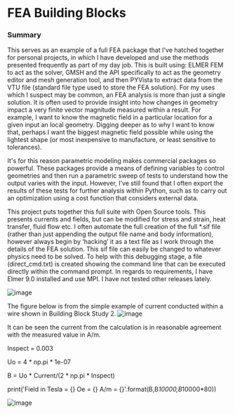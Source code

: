# FEA Building Blocks
 
### Summary
This serves as an example of a full FEA package that I've hatched together for personal projects, in which I have developed and use the methods presented frequently as part of my day job. This is built using: ELMER FEM to act as the solver, GMSH and the API specifically to act as the geometry editor and mesh generation tool, and then PYVista to extract data from the VTU file (standard file type used to store the FEA solution). For my uses which I suspect may be common, an FEA analysis is more than just a single solution. It is often used to provide insight into how changes in geometry impact a very finite vector magnitude measured within a result. For example, I want to know the magnetic field in a particular location for a given input an local geometry. Digging deeper as to why I want to know that, perhaps I want the biggest magnetic field possible while using the lightest shape (or most inexpensive to manufacture, or least sensitive to tolerances). 

It's for this reason parametric modeling makes commercial packages so powerful. These packages provide a means of defining variables to control geometries and then run a parametric sweep of tests to understand how the output varies with the input. However, I’ve still found that I often export the results of these tests for further analysis within Python, such as to carry out an optimization using a cost function that considers external data. 

This project puts together this full suite with Open Source tools. This presents currents and fields, but can be modified for stress and strain, heat transfer, fluid flow etc. I often automate the full creation of the full *.sif file (rather than just appending the output file name and body information), however always begin by ‘hacking’ it as a text file as I work through the details of the FEA solution. This sif file can easily be changed to whatever physics need to be solved. To help with this debugging stage, a file (direct_cmd.txt) is created showing the command line that can be executed directly within the command prompt. 
In regards to requirements, I have Elmer 9.0 installed and use MPI. I have not tested other releases lately. 

![image](https://user-images.githubusercontent.com/73919562/169894493-d8f4c04e-4328-447f-92d2-e75fbe337ba1.png)

The figure below is from the simple example of current conducted within a wire shown in Building Block Study 2.
![image](https://user-images.githubusercontent.com/73919562/170806725-7c2d7cc3-cfb2-404b-ad76-78aefabfaa84.png)

It can be seen the current from the calculation is in reasonable agreement with the measured value in A/m.

Inspect = 0.003

Uo = 4 * np.pi * 1e-07

B =  Uo * Current/(2 * np.pi * Inspect)

print('Field in Tesla = {} Oe = {} A/m = {}'.format(B,B*10000,B*10000*80))

![image](https://user-images.githubusercontent.com/73919562/170807035-1596630d-1dd1-4c9d-b9dd-21359e1127a5.png)

